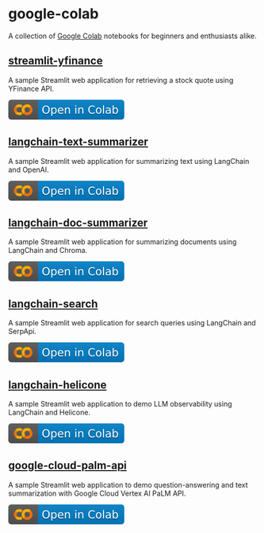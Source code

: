# google-colab
A collection of [Google Colab](https://colab.research.google.com/) notebooks for beginners and enthusiasts alike.

## [streamlit-yfinance](streamlit_yfinance.ipynb)
A sample Streamlit web application for retrieving a stock quote using YFinance API.

[![Open In Colab](images/colab.svg)](https://colab.research.google.com/github/alphasecio/google-colab/blob/main/streamlit_yfinance.ipynb)

## [langchain-text-summarizer](https://colab.research.google.com/github/alphasecio/langchain-text-summarizer/blob/main/langchain_text_summarizer.ipynb)
A sample Streamlit web application for summarizing text using LangChain and OpenAI.

[![Open In Colab](images/colab.svg)](https://colab.research.google.com/github/alphasecio/langchain-text-summarizer/blob/main/langchain_text_summarizer.ipynb)

## [langchain-doc-summarizer](https://colab.research.google.com/github/alphasecio/langchain-doc-summarizer/blob/main/langchain_doc_summarizer.ipynb)
A sample Streamlit web application for summarizing documents using LangChain and Chroma.

[![Open In Colab](images/colab.svg)](https://colab.research.google.com/github/alphasecio/langchain-doc-summarizer/blob/main/langchain_doc_summarizer.ipynb)

## [langchain-search](https://colab.research.google.com/github/alphasecio/langchain-search/blob/main/langchain_search.ipynb)
A sample Streamlit web application for search queries using LangChain and SerpApi.

[![Open In Colab](images/colab.svg)](https://colab.research.google.com/github/alphasecio/langchain-search/blob/main/langchain_search.ipynb)

## [langchain-helicone](https://colab.research.google.com/github/alphasecio/langchain-examples/blob/main/helicone/langchain_helicone.ipynb)
A sample Streamlit web application to demo LLM observability using LangChain and Helicone.

[![Open In Colab](images/colab.svg)](https://colab.research.google.com/github/alphasecio/langchain-examples/blob/main/helicone/langchain_helicone.ipynb)

## [google-cloud-palm-api](https://colab.research.google.com/github/alphasecio/google-cloud/blob/main/palm-api/google_palm.ipynb)
A sample Streamlit web application to demo question-answering and text summarization with Google Cloud Vertex AI PaLM API.

[![Open In Colab](images/colab.svg)](https://colab.research.google.com/github/alphasecio/google-cloud/blob/main/palm-api/google_palm.ipynb)
